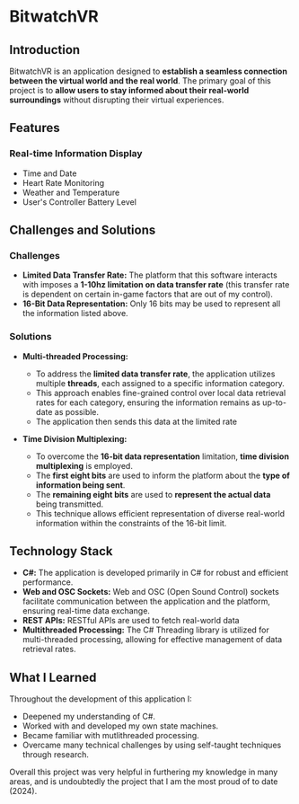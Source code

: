 # BitwatchVR

## Introduction
BitwatchVR is an application designed to **establish a seamless connection between the virtual world and the real world**. The primary goal of this project is to **allow users to stay informed about their real-world surroundings** without disrupting their virtual experiences.

## Features

### Real-time Information Display
- Time and Date
- Heart Rate Monitoring
- Weather and Temperature
- User's Controller Battery Level

## Challenges and Solutions

### Challenges
- **Limited Data Transfer Rate:** The platform that this software interacts with imposes a **1-10hz limitation on data transfer rate** (this transfer rate is dependent on certain in-game factors that are out of my control).
- **16-Bit Data Representation:** Only 16 bits may be used to represent all the information listed above.

### Solutions
- **Multi-threaded Processing:**
  - To address the **limited data transfer rate**, the application utilizes multiple **threads**, each assigned to a specific information category. 
  - This approach enables fine-grained control over local data retrieval rates for each category, ensuring the information remains as up-to-date as possible.
  - The application then sends this data at the limited rate

- **Time Division Multiplexing:** 
  - To overcome the **16-bit data representation** limitation, **time division multiplexing** is employed. 
  - The **first eight bits** are used to inform the platform about the **type of information being sent**.
  - The **remaining eight bits** are used to **represent the actual data** being transmitted.
  - This technique allows efficient representation of diverse real-world information within the constraints of the 16-bit limit.

## Technology Stack
- **C#:** The application is developed primarily in C# for robust and efficient performance.
- **Web and OSC Sockets:** Web and OSC (Open Sound Control) sockets facilitate communication between the application and the platform, ensuring real-time data exchange.
- **REST APIs:** RESTful APIs are used to fetch real-world data
- **Multithreaded Processing:** The C# Threading library is utilized for multi-threaded processing, allowing for effective management of data retrieval rates.

## What I Learned
Throughout the development of this application I:
* Deepened my understanding of C#.
* Worked with and developed my own state machines.
* Became familiar with mutlithreaded processing.
* Overcame many technical challenges by using self-taught techniques through research.

Overall this project was very helpful in furthering my knowledge in many areas, and is undoubtedly the project that I am the most proud of to date (2024).